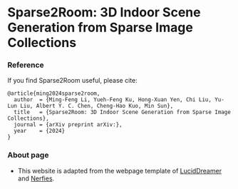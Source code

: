 # Sparse2Room: 3D Indoor Scene Generation from Sparse Image Collections

### Reference

If you find Sparse2Room useful, please cite:

```
@article{ming2024sparse2room,
  author  = {Ming-Feng Li, Yueh-Feng Ku, Hong-Xuan Yen, Chi Liu, Yu-Lun Liu, Albert Y. C. Chen, Cheng-Hao Kuo, Min Sun},
  title   = {Sparse2Room: 3D Indoor Scene Generation from Sparse Image Collections},
  journal = {arXiv preprint arXiv:},
  year    = {2024}
}
```

### About page

- This website is adapted from the webpage template of [LucidDreamer](https://luciddreamer-cvlab.github.io/) and [Nerfies](https://nerfies.github.io/).